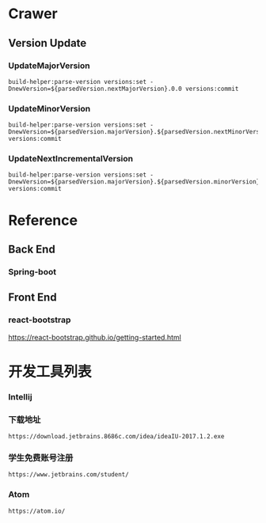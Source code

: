 # Crawer
 
## Version Update
### UpdateMajorVersion
```aidl
build-helper:parse-version versions:set -DnewVersion=${parsedVersion.nextMajorVersion}.0.0 versions:commit
```
### UpdateMinorVersion
```aidl
build-helper:parse-version versions:set -DnewVersion=${parsedVersion.majorVersion}.${parsedVersion.nextMinorVersion}.0 versions:commit
```
### UpdateNextIncrementalVersion
```aidl
build-helper:parse-version versions:set -DnewVersion=${parsedVersion.majorVersion}.${parsedVersion.minorVersion}.${parsedVersion.nextIncrementalVersion} versions:commit
```


# Reference
## Back End
### Spring-boot

## Front End
### react-bootstrap
https://react-bootstrap.github.io/getting-started.html


# 开发工具列表
### Intellij
 ### 下载地址
 ```$xslt
 https://download.jetbrains.8686c.com/idea/ideaIU-2017.1.2.exe
 
 ```
 ### 学生免费账号注册
 ```$xslt
https://www.jetbrains.com/student/
```

### Atom
```$xslt
https://atom.io/
```

